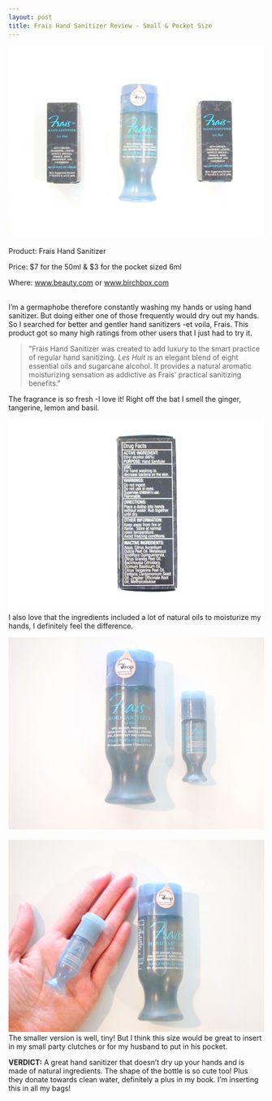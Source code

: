 ```yaml
---
layout: post
title: Frais Hand Sanitizer Review - Small & Pocket Size
---
```


![Frais Hand Sanitizer](/img/Frais_hand_sanitizer_main.jpg)
<p>Product: Frais Hand Sanitizer</p>
<p>Price: $7 for the 50ml & $3 for the pocket sized 6ml</p>
<p>Where: <a href="http://www.beauty.com/frais-everyday-sanitizer/qxp548642?catid=298605&N=0">www.beauty.com</a> or <a href="https://www.birchbox.com/invite/whatsupmailbox">www.birchbox.com</a></p>

<br>
I’m a germaphobe therefore constantly washing my hands or using hand sanitizer. But doing either one of those frequently would dry out my hands. So I searched for better and gentler hand sanitizers -et voila, Frais. This product got so many high ratings from other users that I just had to try it.

<p><blockquote>"Frais Hand Sanitizer was created to add luxury to the smart practice of regular hand sanitizing. <i>Les Huit</i> is an elegant blend of eight essential oils and sugarcane alcohol. It provides a natural aromatic moisturizing sensation as addictive as Frais' practical sanitizing benefits."</blockquote></p>

The fragrance is so fresh -I love it! Right off the bat I smell the ginger, tangerine, lemon and basil. 

![Frais Hand Sanitizer Ingredients](/img/Frais_ingredients.jpg)
I also love that the ingredients included a lot of natural oils to moisturize my hands, I definitely feel the difference.

![Frais Hand Sanitizer Sizes](/img/Frais_sizes.jpg)
<br>
<br>
![Frais Hand Sanitizer Pocket Size](/img/Frais_pocket_size.jpg)
The smaller version is well, tiny! But I think this size would be great to insert in my small party clutches or for my husband to put in his pocket. 


<b>VERDICT:</b> A great hand sanitizer that doesn’t dry up your hands and is made of natural ingredients. The shape of the bottle is so cute too! Plus they donate towards clean water, definitely a plus in my book. I’m inserting this in all my bags!

